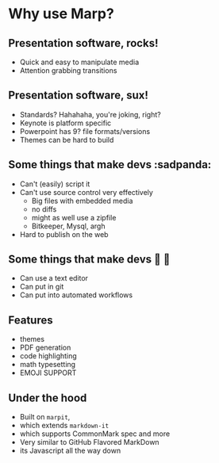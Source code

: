 # Why use Marp?

## Presentation software, rocks!
* Quick and easy to manipulate media
* Attention grabbing transitions

## Presentation software, sux!
* Standards? Hahahaha, you're joking, right?
* Keynote is platform specific
* Powerpoint has 9? file formats/versions
* Themes can be hard to build

## Some things that make devs :sadpanda:
* Can't (easily) script it
* Can't use source control very effectively
  - Big files with embedded media
  - no diffs
  - might as well use a zipfile
  - Bitkeeper, Mysql, argh
* Hard to publish on the web

## Some things that make devs :unicorn: :rainbow:
* Can use a text editor
* Can put in git
* Can put into automated workflows

## Features
* themes
* PDF generation
* code highlighting
* math typesetting
* EMOJI SUPPORT

## Under the hood
* Built on `marpit`,
* which extends `markdown-it`
* which supports CommonMark spec and more
* Very similar to GitHub Flavored MarkDown
* its Javascript all the way down
